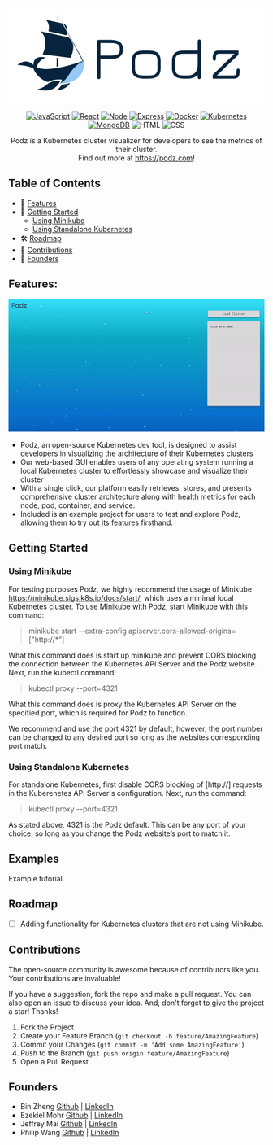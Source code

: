 ![Logo](client/assets/smallerPodzLogo.png)

<div align='center'>

[![JavaScript](https://img.shields.io/badge/javascript-yellow?style=for-the-badge&logo=javascript&logoColor=white)](https://www.javascript.com/)
[![React](https://img.shields.io/badge/-react-61DAFB?style=for-the-badge&logo=react&logoColor=white)](https://react.dev/)
[![Node](https://img.shields.io/badge/-node-339933?style=for-the-badge&logo=node.js&logoColor=white)](https://nodejs.org/en)
[![Express](https://img.shields.io/badge/-Express-000000?style=for-the-badge&logo=express&logoColor=white)](https://expressjs.com/)
[![Docker](https://img.shields.io/badge/docker-%232496ED?style=for-the-badge&logo=docker&logoColor=white)](https://www.docker.com/)
[![Kubernetes](https://img.shields.io/badge/kubernetes-%23326CE5?style=for-the-badge&logo=kubernetes&logoColor=white)](https://kubernetes.io/)
[![MongoDB](https://img.shields.io/badge/MongoDB-4EA94B?style=for-the-badge&logo=mongodb&logoColor=white)](https://www.mongodb.com/)
![HTML](https://img.shields.io/badge/HTML5-E34F26?style=for-the-badge&logo=html5&logoColor=white)
![CSS](https://img.shields.io/badge/CSS3-1572B6?style=for-the-badge&logo=css3&logoColor=white)

</div>

<p align="center">
Podz is a Kubernetes cluster visualizer for developers to see the metrics of their cluster.<br/>Find out more at <a href="https://www.podz.com/" target="_blank">https://podz.com</a>!
</p>

## Table of Contents

- 🚀 [Features](#features)
- 📒 [Getting Started](#getting-started)
  - [Using Minikube](#using-minikube)
  - [Using Standalone Kubernetes](#using-standalone-kubernetes)
- 🛠 [Roadmap](#roadmap)
- 🔗 [Contributions](#contributions)
- 🙆 [Founders](#founders)

## Features:

<div align="center">
  <img alt="Logo" src="./client/assets/demo.gif">
</div>

- Podz, an open-source Kubernetes dev tool, is designed to assist developers in visualizing the architecture of their Kubernetes clusters
- Our web-based GUI enables users of any operating system running a local Kubernetes cluster to effortlessly showcase and visualize their cluster
- With a single click, our platform easily retrieves, stores, and presents comprehensive cluster architecture along with health metrics for each node, pod, container, and service.
- Included is an example project for users to test and explore Podz, allowing them to try out its features firsthand.

## Getting Started

### Using Minikube

For testing purposes Podz, we highly recommend the usage of Minikube https://minikube.sigs.k8s.io/docs/start/, which uses a minimal local Kubernetes cluster.
To use Minikube with Podz, start Minikube with this command:

> minikube start --extra-config apiserver.cors-allowed-origins=["http://*”]

What this command does is start up minikube and prevent CORS blocking the connection between the Kubernetes API Server and the Podz website.
Next, run the kubectl command:

> kubectl proxy --port=4321

What this command does is proxy the Kubernetes API Server on the specified port, which is required for Podz to function.

We recommend and use the port 4321 by default, however, the port number can be changed to any desired port so long as the websites corresponding port match.

### Using Standalone Kubernetes

For standalone Kubernetes, first disable CORS blocking of [http://] requests in the Kuberenetes API Server's configuration.
Next, run the command:

> kubectl proxy --port=4321

As stated above, 4321 is the Podz default. This can be any port of your choice, so long as you change the Podz website’s port to match it.

## Examples

Example tutorial

## Roadmap

- [ ] Adding functionality for Kubernetes clusters that are not using Minikube.

## Contributions

The open-source community is awesome because of contributors like you. Your contributions are invaluable!

If you have a suggestion, fork the repo and make a pull request. You can also open an issue to discuss your idea. And, don't forget to give the project a star! Thanks!

1. Fork the Project
2. Create your Feature Branch (`git checkout -b feature/AmazingFeature`)
3. Commit your Changes (`git commit -m 'Add some AmazingFeature'`)
4. Push to the Branch (`git push origin feature/AmazingFeature`)
5. Open a Pull Request

## Founders

- Bin Zheng [Github](https://github.com/binzheng622) | [LinkedIn](https://www.linkedin.com/in/bin-zheng-b912532a/)
- Ezekiel Mohr [Github](https://github.com/Ezmr7) | [LinkedIn]()
- Jeffrey Mai [Github](https://github.com/jeffrey-mai) | [LinkedIn](https://www.linkedin.com/in/jeffrey-mai-fiv/)
- Philip Wang [Github](https://github.com/pwang10) | [LinkedIn](https://www.linkedin.com/in/philipwang1/)
